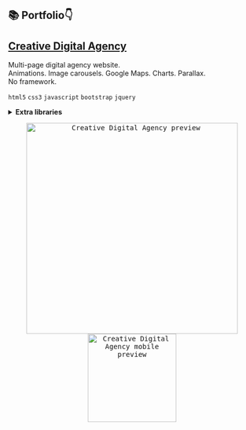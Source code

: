 <h2> 📚 Portfolio👇</h2>

## [Creative Digital Agency](https://ihorvyshniakov.github.io/mywork8/)
Multi-page digital agency website.
<br>Animations. Image carousels. Google Maps. Charts. Parallax.
<br>No framework.

`html5` `css3` `javascript` `bootstrap` `jquery`
<br>

<details>
    <br>
    <summary><b>Extra libraries</b></summary>
  
  | Library name | Description |
  | --- | --- |
  | [`bootstrap`](https://github.com/twbs/bootstrap)                             | UI |
  | [`wow.js`](https://github.com/graingert/wow)                                 | Animations |
  | [`izotope`](https://github.com/metafizzy/isotope)                            | Filter & sorting |
  | [`gmaps`](https://github.com/hpneo/gmaps)                                    | Google Maps |
  | [`owl.carousel`](https://github.com/OwlCarousel2/OwlCarousel2)               | Image carousel |
  | [`jquery`](https://github.com/jquery/jquery)                                 | Functionality |
  | [`jquery.easy-pie-chart`](https://github.com/rendro/easy-pie-chart)          | Radial pie charts |
  | [`jquery.stellar`](https://github.com/markdalgleish/stellar.js)              | Parallax effect |
  | [`jquery.validate`](https://github.com/jquery-validation/jquery-validation)  | Form validation |
</details>

<p align="center">
<kbd><img src="https://github.com/user-attachments/assets/46d6b59f-2790-460b-9d24-60ab817986db" alt="Creative Digital Agency preview" width="430"/></kbd>
<kbd><img src="https://github.com/user-attachments/assets/ff63cadd-db48-42e8-b766-6feffd4b3412" alt="Creative Digital Agency mobile preview" width="180"/></kbd>
</p>
